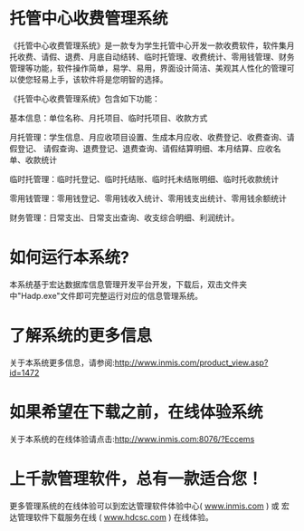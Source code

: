 # 托管中心收费管理系统

《托管中心收费管理系统》是一款专为学生托管中心开发一款收费软件，软件集月托收费、请假、退费、月底自动结转、临时托管理、收费统计、零用钱管理、财务管理等功能，软件操作简单，易学、易用，界面设计简洁、美观其人性化的管理可以使您轻易上手，该软件将是您明智的选择。 

《托管中心收费管理系统》包含如下功能： 

基本信息：单位名称、月托项目、临时托项目、收款方式 

月托管理：学生信息、月应收项目设置、生成本月应收、收费登记、收费查询、请假登记、 请假查询、退费登记、退费查询、请假结算明细、本月结算、应收名单、收款统计 

临时托管理：临时托登记、临时托结账、临时托未结账明细、临时托收款统计 

零用钱管理：零用钱登记、零用钱收入统计、零用钱支出统计、零用钱余额统计 

财务管理：日常支出、日常支出查询、收支综合明细、利润统计。

# 如何运行本系统?

本系统基于宏达数据库信息管理开发平台开发，下载后，双击文件夹中"Hadp.exe"文件即可完整运行对应的信息管理系统。

# 了解系统的更多信息

关于本系统更多信息，请参阅:http://www.inmis.com/product_view.asp?id=1472

# 如果希望在下载之前，在线体验系统

关于本系统的在线体验请点击:http://www.inmis.com:8076/?Eccems

# 上千款管理软件，总有一款适合您！

更多管理系统的在线体验可以到宏达管理软件体验中心( www.inmis.com ) 或 宏达管理软件下载服务在线 ( www.hdcsc.com ) 在线体验。

